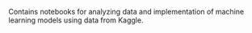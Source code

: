 Contains notebooks for analyzing data and implementation of machine learning models using data from Kaggle. 
